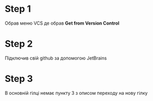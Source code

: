 # Step 1

Обрав меню VCS де обрав **Get from Version Control**

# Step 2
Підключив свій github за допомогою JetBrains

# Step 3
В основній гілці немає пункту 3 з описом переходу на нову гілку